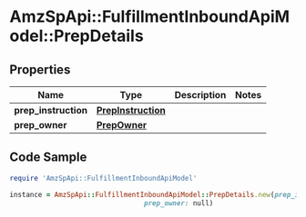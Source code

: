 # AmzSpApi::FulfillmentInboundApiModel::PrepDetails

## Properties

Name | Type | Description | Notes
------------ | ------------- | ------------- | -------------
**prep_instruction** | [**PrepInstruction**](PrepInstruction.md) |  | 
**prep_owner** | [**PrepOwner**](PrepOwner.md) |  | 

## Code Sample

```ruby
require 'AmzSpApi::FulfillmentInboundApiModel'

instance = AmzSpApi::FulfillmentInboundApiModel::PrepDetails.new(prep_instruction: null,
                                 prep_owner: null)
```


